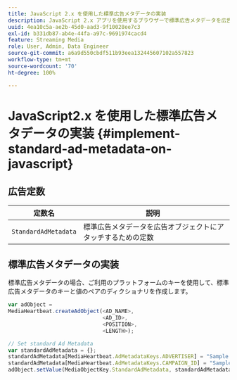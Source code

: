 ```yaml
---
title: JavaScript 2.x を使用した標準広告メタデータの実装
description: JavaScript 2.x アプリを使用するブラウザーで標準広告メタデータを広告トラッキングに使用する方法。
uuid: 4ea10c5a-ae2b-45d0-aad3-9f10028ee7c3
exl-id: b331db87-ab4e-44fa-a97c-9691974cacd4
feature: Streaming Media
role: User, Admin, Data Engineer
source-git-commit: a6a9d550cbdf511b93eea132445607102a557823
workflow-type: tm+mt
source-wordcount: '70'
ht-degree: 100%

---
```


# JavaScript2.x を使用した標準広告メタデータの実装 {#implement-standard-ad-metadata-on-javascript}

## 広告定数

| 定数名 | 説明   |
|---|---|
| `StandardAdMetadata` | 標準広告メタデータを広告オブジェクトにアタッチするための定数 |

## 標準広告メタデータの実装

標準広告メタデータの場合、ご利用のプラットフォームのキーを使用して、標準広告メタデータのキーと値のペアのディクショナリを作成します。

```js
var adObject =  
MediaHeartbeat.createAdObject(<AD_NAME>,  
                              <AD_ID>,  
                              <POSITION>,  
                              <LENGTH>);

// Set standard Ad Metadata
var standardAdMetadata = {};
standardAdMetadata[MediaHeartbeat.AdMetadataKeys.ADVERTISER] = "Sample Advertiser";
standardAdMetadata[MediaHeartbeat.AdMetadataKeys.CAMPAIGN_ID] = "Sample Campaign";
adObject.setValue(MediaObjectKey.StandardAdMetadata, standardAdMetadata);
```
